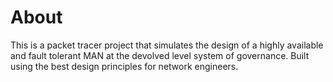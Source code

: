 # About
This is a packet tracer project that simulates the design of a highly available and fault tolerant MAN at the devolved level system of governance.
Built using the best design principles for network engineers.